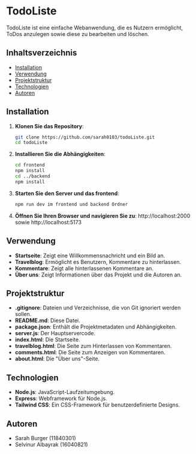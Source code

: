 # TodoListe

TodoListe ist eine einfache Webanwendung, die es Nutzern ermöglicht, ToDos anzulegen sowie diese zu bearbeiten und löschen.

## Inhaltsverzeichnis

- [Installation](#installation)
- [Verwendung](#verwendung)
- [Projektstruktur](#projektstruktur)
- [Technologien](#technologien)
- [Autoren](#autoren)

## Installation

1. **Klonen Sie das Repository**:
   ```sh
   git clone https://github.com/sarah0103/todoListe.git
   cd todoListe
2. **Installieren Sie die Abhängigkeiten**:
    ```sh
    cd frontend
    npm install
    cd ../backend
    npm install
3. **Starten Sie den Server und das frontend**:
    ```sh   
    npm run dev im frontend und backend Ordner
4. **Öffnen Sie Ihren Browser und navigieren Sie zu**:
    http://localhost:2000 sowie http://localhost:5173
   

## Verwendung
- **Startseite**: Zeigt eine Willkommensnachricht und ein Bild an.
- **Travelblog**: Ermöglicht es Benutzern, Kommentare zu hinterlassen.
- **Kommentare**: Zeigt alle hinterlassenen Kommentare an.
- **Über uns**: Zeigt Informationen über das Projekt und die Autoren an.

## Projektstruktur
- **.gitignore**: Dateien und Verzeichnisse, die von Git ignoriert werden sollen.
- **README.md**: Diese Datei.
- **package.json**: Enthält die Projektmetadaten und Abhängigkeiten.
- **server.js**: Der Hauptservercode.
- **index.html**: Die Startseite.
- **travelblog.html**: Die Seite zum Hinterlassen von Kommentaren.
- **comments.html**: Die Seite zum Anzeigen von Kommentaren.
- **about.html**: Die "Über uns"-Seite.

## Technologien
- **Node.js**: JavaScript-Laufzeitumgebung.
- **Express**: Webframework für Node.js.
- **Tailwind CSS**: Ein CSS-Framework für benutzerdefinierte Designs.

## Autoren
- Sarah Burger (11840301)
- Selvinur Albayrak (16040821)
